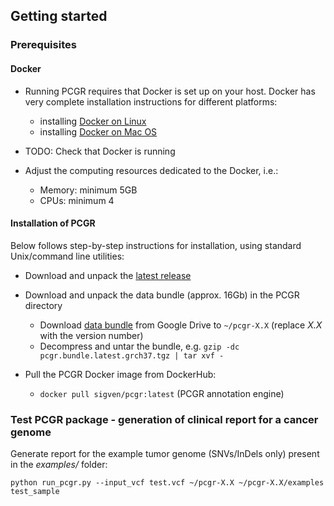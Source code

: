 ## Getting started

### Prerequisites

#### Docker

  * Running PCGR requires that Docker is set up on your host. Docker has very complete installation instructions for different platforms:

    - installing [Docker on Linux](https://docs.docker.com/engine/installation/linux/)
    - installing [Docker on Mac OS](https://docs.docker.com/engine/installation/mac/)


  * TODO: Check that Docker is running

  * Adjust the computing resources dedicated to the Docker, i.e.:
    - Memory: minimum 5GB
    - CPUs: minimum 4

#### Installation of PCGR

Below follows step-by-step instructions for installation, using standard Unix/command line utilities:

  * Download and unpack the [latest release](https://github.com/sigven/pcgr/releases/tag/v0.2)

  * Download and unpack the data bundle (approx. 16Gb) in the PCGR directory
    * Download [data bundle](https://drive.google.com/open?id=0B8aYD2TJ472mUFVXcmo1ZXY0OWM) from Google Drive to `~/pcgr-X.X` (replace _X.X_ with the version number)
    * Decompress and untar the bundle, e.g. `gzip -dc pcgr.bundle.latest.grch37.tgz | tar xvf -`

  * Pull the PCGR Docker image from DockerHub:
    * `docker pull sigven/pcgr:latest` (PCGR annotation engine)


### Test PCGR package - generation of clinical report for a cancer genome

Generate report for the example tumor genome (SNVs/InDels only) present in the _examples/_ folder:

`python run_pcgr.py --input_vcf test.vcf ~/pcgr-X.X ~/pcgr-X.X/examples test_sample`
